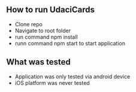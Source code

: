 ## How to run UdaciCards
- Clone repo
- Navigate to root folder
- run command npm install
- runn command npm start to start application

## What was tested
- Application was only tested via android device
- iOS platform was never tested